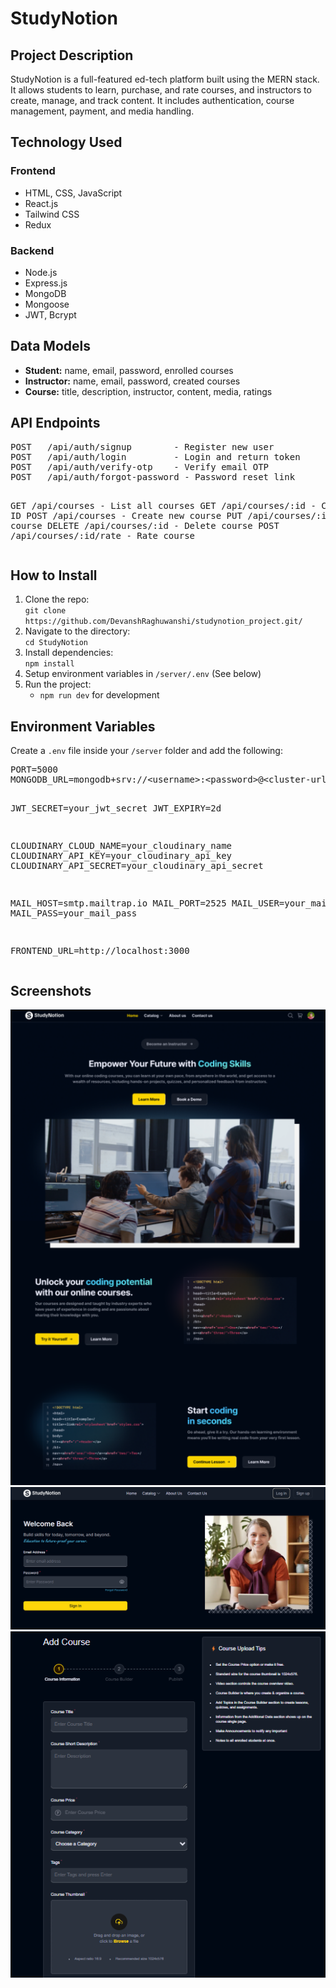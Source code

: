 <h1>StudyNotion</h1>

<h2>Project Description</h2>
<p>
  StudyNotion is a full-featured ed-tech platform built using the MERN stack. It allows students to learn, purchase, and rate courses, and instructors to create, manage, and track content. It includes authentication, course management, payment, and media handling.
</p>

<h2>Technology Used</h2>
<h3>Frontend</h3>
<ul>
  <li>HTML, CSS, JavaScript</li>
  <li>React.js</li>
  <li>Tailwind CSS</li>
  <li>Redux</li>
</ul>

<h3>Backend</h3>
<ul>
  <li>Node.js</li>
  <li>Express.js</li>
  <li>MongoDB</li>
  <li>Mongoose</li>
  <li>JWT, Bcrypt</li>
</ul>

<h2>Data Models</h2>
<ul>
  <li><strong>Student:</strong> name, email, password, enrolled courses</li>
  <li><strong>Instructor:</strong> name, email, password, created courses</li>
  <li><strong>Course:</strong> title, description, instructor, content, media, ratings</li>
</ul>

<h2>API Endpoints</h2>
<pre>
POST   /api/auth/signup        - Register new user
POST   /api/auth/login         - Login and return token
POST   /api/auth/verify-otp    - Verify email OTP
POST   /api/auth/forgot-password - Password reset link

GET    /api/courses            - List all courses
GET    /api/courses/:id        - Course by ID
POST   /api/courses            - Create new course
PUT    /api/courses/:id        - Update course
DELETE /api/courses/:id        - Delete course
POST   /api/courses/:id/rate   - Rate course
</pre>

<h2>How to Install</h2>
<ol>
  <li>Clone the repo:<br/>
    <code>git clone https://github.com/DevanshRaghuwanshi/studynotion_project.git/</code>
  </li>
  <li>Navigate to the directory:<br/>
    <code>cd StudyNotion</code>
  </li>
  <li>Install dependencies:<br/>
    <code>npm install</code>
  </li>
  <li>Setup environment variables in <code>/server/.env</code> (See below)</li>
  <li>Run the project:
    <ul>
      <li><code>npm run dev</code> for development</li>
    </ul>
  </li>
</ol>

<h2>Environment Variables</h2>
<p>Create a <code>.env</code> file inside your <code>/server</code> folder and add the following:</p>
<pre>
PORT=5000
MONGODB_URL=mongodb+srv://&lt;username&gt;:&lt;password&gt;@&lt;cluster-url&gt;/studynotion?retryWrites=true&w=majority

JWT_SECRET=your_jwt_secret
JWT_EXPIRY=2d

CLOUDINARY_CLOUD_NAME=your_cloudinary_name
CLOUDINARY_API_KEY=your_cloudinary_api_key
CLOUDINARY_API_SECRET=your_cloudinary_api_secret

MAIL_HOST=smtp.mailtrap.io
MAIL_PORT=2525
MAIL_USER=your_mail_user
MAIL_PASS=your_mail_pass

FRONTEND_URL=http://localhost:3000
</pre>

<h2>Screenshots</h2>
<div class="screenshots">
  <img src="public/screenshot1.png" alt="Login page">
  <img src="public/screenshot2.png" alt="home page">
  <img src="public/screenshot3.png" alt="Instructor Course">
</div>

</body>
</html>
